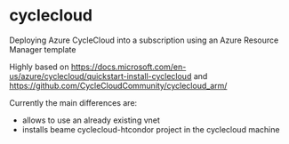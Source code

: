 # cyclecloud

Deploying Azure CycleCloud into a subscription using an Azure Resource Manager template

Highly based on https://docs.microsoft.com/en-us/azure/cyclecloud/quickstart-install-cyclecloud and  https://github.com/CycleCloudCommunity/cyclecloud_arm/


Currently the main differences are:
- allows to use an already existing vnet
- installs beame cyclecloud-htcondor project in the cyclecloud machine



<p><a target="_blank" title="Deploy to Azure" href="https://portal.azure.com/#create/Microsoft.Template/uri/https%3A%2F%2Fraw.githubusercontent.com%2Fbeameio%2Fcyclecloud%2Fmaster%2Fazuredeploy.json" data-linktype="external">
<img src="https://azuredeploy.net/deploybutton.svg" alt="" data-linktype="external">
</a></p>
